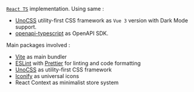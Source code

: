 [`React TS`](https://vuejs.org/) implementation. Using same :

* [UnoCSS](https://github.com/unocss/unocss) utility-first CSS framework as `Vue 3` version with Dark Mode support.
* [openapi-typescript](https://github.com/drwpow/openapi-typescript) as OpenAPI SDK.

Main packages involved :

* [Vite](https://vitejs.dev/) as main bundler
* [ESLint](https://eslint.org/) with [Prettier](https://prettier.io/) for linting and code formatting
* [UnoCSS](https://github.com/unocss/unocss) as utility-first CSS framework
* [Iconify](https://github.com/iconify/iconify) as universal icons
* React Context as minimalist store system
